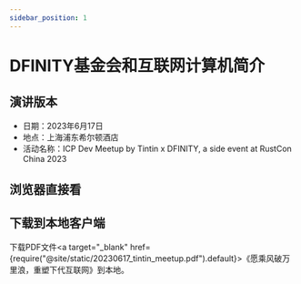 ```yaml
---
sidebar_position: 1
---
```



# DFINITY基金会和互联网计算机简介

## 演讲版本

- 日期：2023年6月17日
- 地点：上海浦东希尔顿酒店
- 活动名称：ICP Dev Meetup by Tintin x DFINITY, a side event at RustCon China 2023

## 浏览器直接看

<!-- PDF Viewer -->
<div>
    <object data={require("@site/static/20230617_tintin_meetup.pdf").default} type="application/pdf" width="100%" height="500">
    </object>
</div>

<!-- <div>
    <object data={require("./assets/20230617_tintin_meetup.pdf").default} type="application/pdf" width="100%" height="auto">
    </object>
</div> -->

<!-- <div>
    <iframe src={require("@site/static/20230617_tintin_meetup.pdf").default} scrolling="no" border="0" frameborder="no" framespacing="0" allowfullscreen="true"> </iframe>
</div> -->

<!-- <div>
    <iframe src={require("./assets/20230617_tintin_meetup.pdf").default} scrolling="no" border="0" frameborder="no" framespacing="0" allowfullscreen="true"> </iframe>
</div> -->


## 下载到本地客户端

下载PDF文件<a target="\_blank" href={require("@site/static/20230617_tintin_meetup.pdf").default}>《愿乘风破万里浪，重塑下代互联网》</a>到本地。
